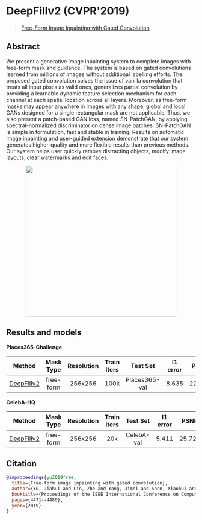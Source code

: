 # DeepFillv2 (CVPR'2019)

> [Free-Form Image Inpainting with Gated Convolution](https://arxiv.org/abs/1806.03589)

<!-- [ALGORITHM] -->

## Abstract

<!-- [ABSTRACT] -->

We present a generative image inpainting system to complete images with free-form mask and guidance. The system is based on gated convolutions learned from millions of images without additional labelling efforts. The proposed gated convolution solves the issue of vanilla convolution that treats all input pixels as valid ones, generalizes partial convolution by providing a learnable dynamic feature selection mechanism for each channel at each spatial location across all layers. Moreover, as free-form masks may appear anywhere in images with any shape, global and local GANs designed for a single rectangular mask are not applicable. Thus, we also present a patch-based GAN loss, named SN-PatchGAN, by applying spectral-normalized discriminator on dense image patches. SN-PatchGAN is simple in formulation, fast and stable in training. Results on automatic image inpainting and user-guided extension demonstrate that our system generates higher-quality and more flexible results than previous methods. Our system helps user quickly remove distracting objects, modify image layouts, clear watermarks and edit faces.

<!-- [IMAGE] -->

<div align=center >
 <img src="https://user-images.githubusercontent.com/12726765/144175160-75473789-924f-490b-ab25-4c4f252fa55f.png" width="400"/>
</div >

## Results and models

**Places365-Challenge**

|                                    Method                                     | Mask Type | Resolution | Train Iters |   Test Set    | l1 error |  PSNR  | SSIM  |                                                                                                                           Download                                                                                                                            |
| :---------------------------------------------------------------------------: | :-------: | :--------: | :---------: | :-----------: | :------: | :----: | :---: | :-----------------------------------------------------------------------------------------------------------------------------------------------------------------------------------------------------------------------------------------------------------: |
| [DeepFillv2](/configs/inpainting/deepfillv2/deepfillv2_256x256_8x2_places.py) | free-form |  256x256   |    100k     | Places365-val |  8.635   | 22.398 | 0.815 | [model](https://download.openmmlab.com/mmediting/inpainting/deepfillv2/deepfillv2_256x256_8x2_places_20200619-10d15793.pth) \| [log](https://download.openmmlab.com/mmediting/inpainting/deepfillv2/deepfillv2_256x256_8x2_places_20200619-10d15793.log.json) |

**CelebA-HQ**

|                                    Method                                     | Mask Type | Resolution | Train Iters |  Test Set  | l1 error |  PSNR  | SSIM  |                                                                                                                           Download                                                                                                                            |
| :---------------------------------------------------------------------------: | :-------: | :--------: | :---------: | :--------: | :------: | :----: | :---: | :-----------------------------------------------------------------------------------------------------------------------------------------------------------------------------------------------------------------------------------------------------------: |
| [DeepFillv2](/configs/inpainting/deepfillv2/deepfillv2_256x256_8x2_celeba.py) | free-form |  256x256   |     20k     | CelebA-val |  5.411   | 25.721 | 0.871 | [model](https://download.openmmlab.com/mmediting/inpainting/deepfillv2/deepfillv2_256x256_8x2_celeba_20200619-c96e5f12.pth) \| [log](https://download.openmmlab.com/mmediting/inpainting/deepfillv2/deepfillv2_256x256_8x2_celeba_20200619-c96e5f12.log.json) |

## Citation

```bibtex
@inproceedings{yu2019free,
  title={Free-form image inpainting with gated convolution},
  author={Yu, Jiahui and Lin, Zhe and Yang, Jimei and Shen, Xiaohui and Lu, Xin and Huang, Thomas S},
  booktitle={Proceedings of the IEEE International Conference on Computer Vision},
  pages={4471--4480},
  year={2019}
}
```
